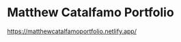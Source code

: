 # Matthew Catalfamo Portfolio

<a href="
https://matthewcatalfamoportfolio.netlify.app/">
https://matthewcatalfamoportfolio.netlify.app/<a/>
